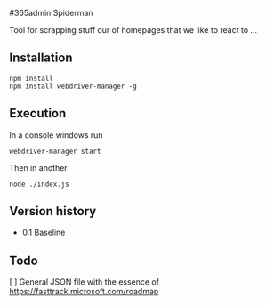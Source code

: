 #365admin Spiderman

Tool for scrapping stuff our of homepages that we like to react to ...

## Installation
    npm install 
    npm install webdriver-manager -g

## Execution

In a console windows run 

    webdriver-manager start

Then in another

    node ./index.js

## Version history

- 0.1 Baseline

## Todo

[ ] General JSON file with the essence of https://fasttrack.microsoft.com/roadmap


